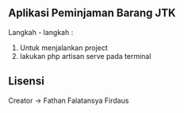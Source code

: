 
## Aplikasi Peminjaman Barang JTK

Langkah - langkah : 

1. Untuk menjalankan project
2. lakukan php artisan serve pada terminal

## Lisensi
Creator -> Fathan Falatansya Firdaus
